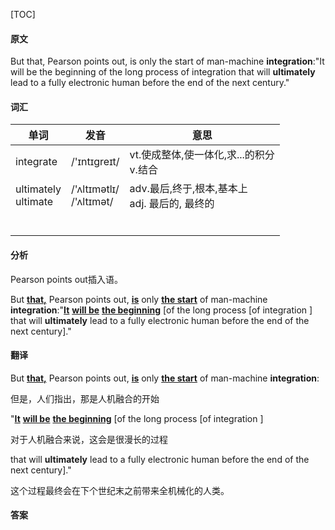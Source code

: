 [TOC]

#### 原文

But that, Pearson points out, is only the start of man-machine **integration**:"It will be the beginning of the long process of integration that will **ultimately** lead to a fully electronic human before the end of the next century."

#### 词汇

| 单词                    | 发音                        | 意思                                              |
| ----------------------- | --------------------------- | ------------------------------------------------- |
| integrate               | /'ɪntɪgreɪt/                | vt.使成整体,使一体化,求...的积分<br/>v.结合       |
| ultimately<br/>ultimate | /'ʌltɪmətlɪ/<br/>/'ʌltɪmət/ | adv.最后,终于,根本,基本上<br/>adj. 最后的, 最终的 |
|                         |                             |                                                   |
|                         |                             |                                                   |
|                         |                             |                                                   |
|                         |                             |                                                   |
|                         |                             |                                                   |
|                         |                             |                                                   |

 #### 分析

Pearson points out插入语。

But **<u>that,</u>** Pearson points out, **<u>is</u>** only **<u>the start</u>** of man-machine **integration**:"**<u>It</u>** **<u>will be</u>** **<u>the beginning</u>** [of the long process [of integration ] that will **ultimately** lead to a fully electronic human before the end of the next century]."



#### 翻译



But **<u>that,</u>** Pearson points out, **<u>is</u>** only **<u>the start</u>** of man-machine **integration**:

但是，人们指出，那是人机融合的开始

"**<u>It</u>** **<u>will be</u>** **<u>the beginning</u>** [of the long process [of integration ] 

对于人机融合来说，这会是很漫长的过程

that will **ultimately** lead to a fully electronic human before the end of the next century]."

这个过程最终会在下个世纪末之前带来全机械化的人类。

#### 答案

